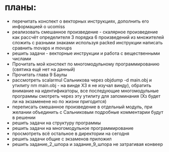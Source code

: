 # планы: 
- перечитать конспект о векторных инструкциях, дополнить его информацией о ucomiss
- реализовать смешанное произведение - скалярное произведение как рассчёт определителя 3 порядка 6 произведений из множителей сложить с разными знаками используя packed инструкции написать сравнить movaps и movups
- решить задачи - векторные инструкции и работа с вещественными числами
- Прочитать мой конспект по многомодульному программированию (святика ещё нет на данный)
- Прочитать глава 9 Баулы
- рассмотреть scalarmul Сальникова через objdump -d main.obj и утилиту nm main.obj - на винде ХЗ я не изучал винду), обратить внимание на идентификаторы, все последующие многомодульные программы смотреть через эту утилиту для запоминания (Хз будет ли на экзаменене но по жизни пригодится)
- переписать смешанное произведение в отдельный модуль, при желании объединить с Сальниковым подробные комментарии будут в решении
- решить задачи на структуру программы
- решить задачи на многомодульное программирование
- просмотреть всё остальное в директории на сегодня
- решить задачи общие с экзаменов приложил
- решить задание_2_шпора и задание_9_шпора не затрагивая конвеер
